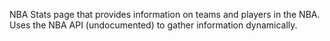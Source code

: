 NBA Stats page that provides information on teams and players in the NBA. Uses the NBA API (undocumented) to gather information dynamically.
